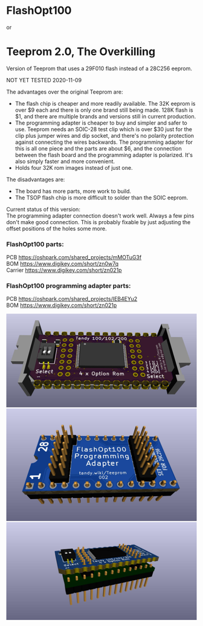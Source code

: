 # FlashOpt100
or
# Teeprom 2.0, The Overkilling

Version of Teeprom that uses a 29F010 flash instead of a 28C256 eeprom.

NOT YET TESTED 2020-11-09

The advantages over the original Teeprom are:
* The flash chip is cheaper and more readily available. The 32K eeprom is over $9 each and there is only one brand still being made. 128K flash is $1, and there are multiple brands and versions still in current production.  
* The programming adapter is cheaper to buy and simpler and safer to use. Teeprom needs an SOIC-28 test clip which is over $30 just for the clip plus jumper wires and dip socket, and there's no polarity protection against connecting the wires backwards. The programming adapter for this is all one piece and the parts are about $6, and the connection between the flash board and the programming adapter is polarized. It's also simply faster and more convenient.  
* Holds four 32K rom images instead of just one.  

The disadvantages are:  
* The board has more parts, more work to build.  
* The TSOP flash chip is more difficult to solder than the SOIC eeprom.  

Current status of this version:  
The programming adapter connection doesn't work well. Always a few pins don't make good connection. This is probably fixable by just adjusting the offset positions of the holes some more.

### FlashOpt100 parts:  
PCB https://oshpark.com/shared_projects/mMOTuG3f  
BOM https://www.digikey.com/short/zn0w7q  
Carrier https://www.digikey.com/short/zn021p  

### FlashOpt100 programming adapter parts:  
PCB https://oshpark.com/shared_projects/IEB4EYu2  
BOM https://www.digikey.com/short/zn021p  

![FlashOpt100 render](FlashOpt100.jpg)
![FlashOpt100 render](FlashOpt100_programming_adapter.jpg)
![FlashOpt100 render](FlashOpt100.programming.jpg)

